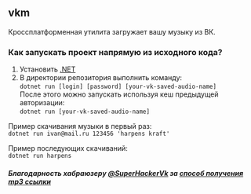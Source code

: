 ## vkm
Кроссплатформенная утилита загружает вашу музыку из ВК.
### Как запускать проект напрямую из исходного кода?
1. Установить [.NET](https://dot.net)
2. В директории репозитория выполнить команду:  
`dotnet run [login] [password] [your-vk-saved-audio-name]`  
После этого можно запускать используя кеш предыдущей авторизации:  
`dotnet run [your-vk-saved-audio-name]`  

Пример скачивания музыки в первый раз:  
`dotnet run ivan@mail.ru 123456 'harpens kraft'`  

Пример последующих скачиваний:  
`dotnet run harpens`

##### Благодарность хабраюзеру [@SuperHackerVk](https://habr.com/ru/users/superhackervk) за [способ получения mp3 ссылки](https://habr.com/ru/post/519302/)


